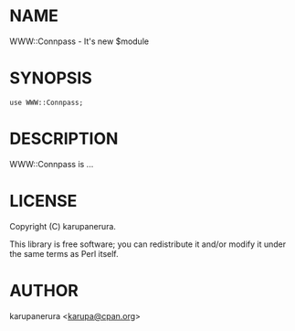 # NAME

WWW::Connpass - It's new $module

# SYNOPSIS

    use WWW::Connpass;

# DESCRIPTION

WWW::Connpass is ...

# LICENSE

Copyright (C) karupanerura.

This library is free software; you can redistribute it and/or modify
it under the same terms as Perl itself.

# AUTHOR

karupanerura &lt;karupa@cpan.org>
